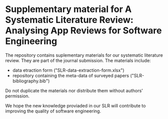 # Supplementary material for A Systematic Literature Review: Analysing App Reviews for Software Engineering

The repository contains suplementary materials for our systematic literature review. They are part of the journal submission. The materials include:

- data etraction form ("SLR-data-extraction-form.xlsx")
- repository containing the meta-data of surveyed papers ("SLR-bibliography.bib")

Do not duplicate the materials nor distribute them without authors' permission. 

We hope the new knowledge proviaded in our SLR will contribute to improving the quality of software engineering.




